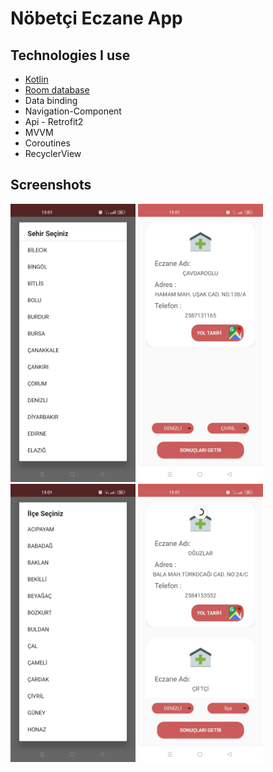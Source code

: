 # Nöbetçi Eczane App 

## Technologies I use

- [Kotlin](https://kotlinlang.org/)
- [Room database](https://developer.android.com/training/data-storage/room)
- Data binding
- Navigation-Component
- Api - Retrofit2
- MVVM
- Coroutines
- RecyclerView

## Screenshots
<img src="https://github.com/sebahaddin285/Eczane-App_MVVM/blob/master/image1.jpeg" width="200"  alt="News-App-1"/>     <img src="https://github.com/sebahaddin285/Eczane-App_MVVM/blob/master/image2.jpeg" width="200"  alt="News-App-1"/>     <img src="https://github.com/sebahaddin285/Eczane-App_MVVM/blob/master/image3.jpeg" width="200"  alt="News-App-1"/> <img src="https://github.com/sebahaddin285/Eczane-App_MVVM/blob/master/image4.jpeg" width="200"  alt="News-App-1"/>
